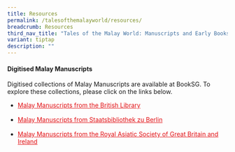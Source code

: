```yaml
---
title: Resources
permalink: /talesofthemalayworld/resources/
breadcrumb: Resources
third_nav_title: "Tales of the Malay World: Manuscripts and Early Books"
variant: tiptap
description: ""
---
```

#### Digitised Malay Manuscripts

Digitised collections of Malay Manuscripts are available at BookSG. To explore these collections, please click on the links below.

<ul>
    <li style="margin-bottom: 1rem;">
        <a href="http://eresources.nlb.gov.sg/printheritage/browse/British_Library.aspx" style="color:#E21216;">Malay Manuscripts from the British Library</a>
    </li>    
    <li style="margin-bottom: 1rem;">
        <a href="http://eresources.nlb.gov.sg/printheritage/browse/Malay_Manuscripts_Staatsbibliothek.aspx" style="color:#E21216;">Malay Manuscripts from Staatsbibliothek zu Berlin</a>
    </li>       
    <li style="margin-bottom: 1rem;">
        <a href="http://eresources.nlb.gov.sg/printheritage/browse/Malay_Manuscripts_Royal_Asiatic_Society_GBI.aspx" style="color:#E21216;">Malay Manuscripts from the Royal Asiatic Society of Great Britain and Ireland</a>
    </li>       
</ul>